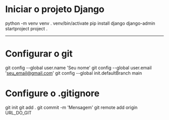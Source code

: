 # Iniciar o projeto Django

python -m venv venv
. venv/bin/activate
pip install django
django-admin startproject project .

-----------------------------------------------------------
# Configurar o git

git config --global user.name 'Seu nome'
git config --global user.email 'seu_email@gmail.com'
git config --global init.defaultBranch main

# Configure o .gitignore
git init
git add .
git commit -m 'Mensagem'
git remote add origin URL_DO_GIT